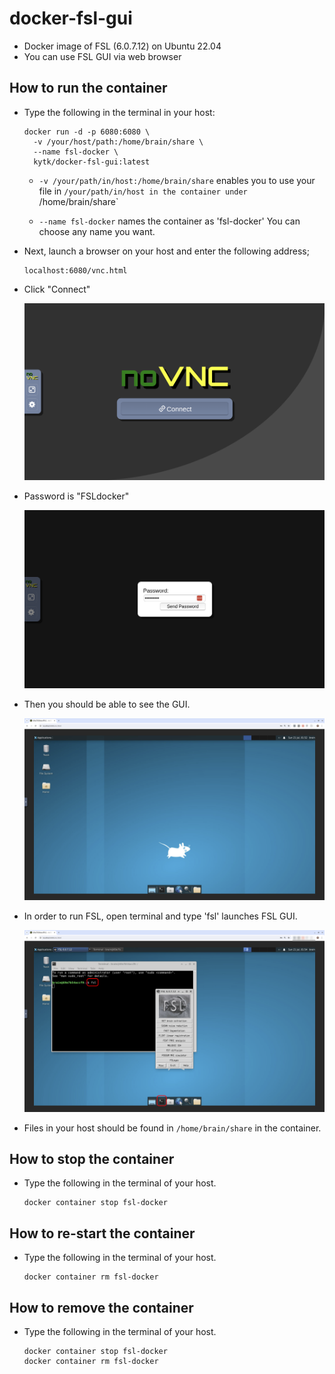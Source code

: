 # docker-fsl-gui

- Docker image of FSL (6.0.7.12) on Ubuntu 22.04
- You can use FSL GUI via web browser

## How to run the container

- Type the following in the terminal in your host:

    ```
    docker run -d -p 6080:6080 \
      -v /your/host/path:/home/brain/share \
      --name fsl-docker \
      kytk/docker-fsl-gui:latest
    ```

    - `-v /your/path/in/host:/home/brain/share` enables you to use your file in `/your/path/in/host in the container under `/home/brain/share`

    - `--name fsl-docker` names the container as 'fsl-docker' You can choose any name you want.

- Next, launch a browser on your host and enter the following address;

    ```
    localhost:6080/vnc.html
    ```

- Click "Connect"
 
    <img src="https://github.com/kytk/docker-fsl-gui/blob/main/img/novnc1.png">

- Password is "FSLdocker"

    <img src="https://github.com/kytk/docker-fsl-gui/blob/main/img/novnc2.png">

- Then you should be able to see the GUI.

    <img src="https://github.com/kytk/docker-fsl-gui/blob/main/img/novnc3.png">

- In order to run FSL, open terminal and type 'fsl' launches FSL GUI.

    <img src="https://github.com/kytk/docker-fsl-gui/blob/main/img/novnc4.png">

- Files in your host should be found in `/home/brain/share` in the container.

## How to stop the container

- Type the following in the terminal of your host.

    ```
    docker container stop fsl-docker
    ```

## How to re-start the container

- Type the following in the terminal of your host.

    ```
    docker container rm fsl-docker
    ```

## How to remove the container

- Type the following in the terminal of your host.

    ```
    docker container stop fsl-docker
    docker container rm fsl-docker
    ```


